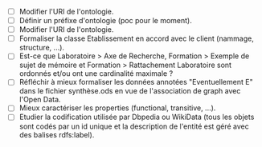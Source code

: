 - [ ] Modifier l'URI de l'ontologie.
- [ ] Définir un préfixe d'ontologie (poc pour le moment).
- [ ] Modifier l'URI de l'ontologie.
- [ ] Formaliser la classe Etablissement en accord avec le client (nammage, structure, ...).
- [ ] Est-ce que Laboratoire > Axe de Recherche, Formation > Exemple de sujet de mémoire et Formation > Rattachement Laboratoire sont ordonnés et/ou ont une cardinalité maximale ?
- [ ] Réfléchir à mieux formaliser les données annotées "Eventuellement E" dans le fichier synthèse.ods en vue de l'association de graph avec l'Open Data.
- [ ] Mieux caractériser les properties (functional, transitive, ...).
- [ ] Etudier la codification utilisée par Dbpedia ou WikiData (tous les objets sont codés par un id unique et la description de l'entité est géré avec des balises rdfs:label).